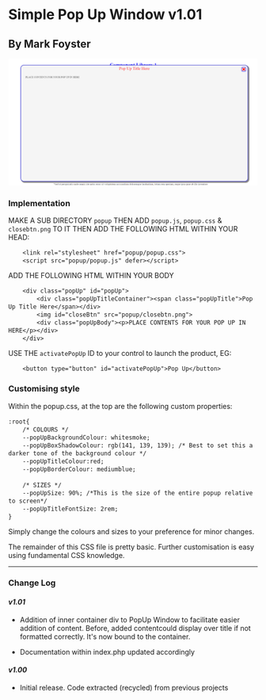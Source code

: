 
# Simple Pop Up Window v1.01           
## By Mark Foyster                 
   
![Screen shot of Pop Up Window](images/popupss.png)

### Implementation

MAKE A SUB DIRECTORY `popup` THEN ADD `popup.js`, `popup.css` & `closebtn.png` TO IT
THEN ADD THE FOLLOWING HTML WITHIN YOUR HEAD:


```
    <link rel="stylesheet" href="popup/popup.css">
    <script src="popup/popup.js" defer></script>
```
    
ADD THE FOLLOWING HTML WITHIN YOUR BODY

```
    <div class="popUp" id="popUp">
        <div class="popUpTitleContainer"><span class="popUpTitle">Pop Up Title Here</span></div>
        <img id="closeBtn" src="popup/closebtn.png">
        <div class="popUpBody"><p>PLACE CONTENTS FOR YOUR POP UP IN HERE</p></div>     
    </div>
```  

USE THE `activatePopUp` ID to your control to launch the product, EG:

```
    <button type="button" id="activatePopUp">Pop Up</button>
```

### Customising style

Within the popup.css, at the top are the following custom properties:


```
:root{
    /* COLOURS */
    --popUpBackgroundColour: whitesmoke; 
    --popUpBoxShadowColour: rgb(141, 139, 139); /* Best to set this a darker tone of the background colour */
    --popUpTitleColour:red;
    --popUpBorderColour: mediumblue;
    
    /* SIZES */
    --popUpSize: 90%; /*This is the size of the entire popup relative to screen*/
    --popUpTitleFontSize: 2rem;
}

```

Simply change the colours and sizes to your preference for minor changes.

The remainder of this CSS file is pretty basic. Further customisation is easy using fundamental CSS knowledge.

---

### Change Log
#### *v1.01* 

- Addition of inner container div to PopUp Window to facilitate easier addition of content. Before, added contentcould display over title if not formatted correctly. It's now bound to the container.

- Documentation within index.php updated accordingly 

#### *v1.00* 

- Initial release. Code extracted (recycled) from previous projects